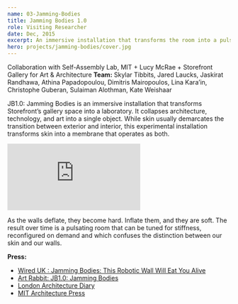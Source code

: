```yaml
---
name: 03-Jamming-Bodies
title: Jamming Bodies 1.0
role: Visiting Researcher
date: Dec, 2015
excerpt: An immersive installation that transforms the room into a pulsating laboratory, which can be tuned for stiffness, reconfigured on demand.
hero: projects/jamming-bodies/cover.jpg
---
```


Collaboration with Self-Assembly Lab, MIT + Lucy McRae + Storefront Gallery for Art & Architecture 
**Team:** Skylar Tibbits, Jared Laucks, Jaskirat Randhawa, Athina Papadopoulou, Dimitris Mairopoulos, Lina Kara’in, Christophe Guberan, Sulaiman Alothman, Kate Weishaar

JB1.0: Jamming Bodies is an immersive installation that transforms Storefront’s gallery space into a laboratory. It collapses architecture, technology, and art into a single object. While skin usually demarcates the transition between exterior and interior, this experimental installation transforms skin into a membrane that operates as both.

<div class='embed-container'><iframe src='https://www.youtube.com/embed/lgHoNrnRUtY' frameborder='0' webkitAllowFullScreen mozallowfullscreen allowFullScreen></iframe></div>

As the walls deflate, they become hard. Inflate them, and they are soft. The result over time is a pulsating room that can be tuned for stiffness, reconfigured on demand and which confuses the distinction between our skin and our walls.

<image-responsive imageURL='projects/jamming-bodies/img-1.jpg' class='pad-v'/>

**Press:**  
- [Wired UK : Jamming Bodies: This Robotic Wall Will Eat You Alive](https://www.wired.co.uk/article/lucy-mcrae-skylar-tibbits-jb10-jamming-bodies-film)
- [Art Rabbit: JB1.0: Jamming Bodies](https://www.artrabbit.com/events/jb-jamming-bodies)
- [London Architecture Diary](http://architecturediary.org/london/events/5597)
- [MIT Architecture Press](https://architecture.mit.edu/architecture-and-urbanism/news/skylar-tibbits-and-lucy-mcrae-collaboration-jb10-jamming-bodies-opens)